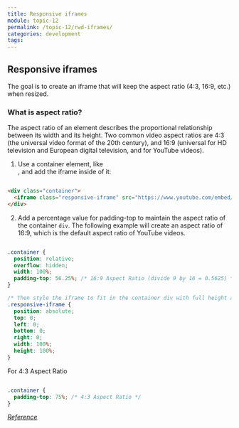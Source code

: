 ```yaml
---
title: Responsive iframes
module: topic-12
permalink: /topic-12/rwd-iframes/
categories: development
tags:
---
```


<div class="divider-heading"></div>

## Responsive iframes


The goal is to create an iframe that will keep the aspect ratio (4:3, 16:9, etc.) when resized.

### What is aspect ratio?

The aspect ratio of an element describes the proportional relationship between its width and its height. Two common video aspect ratios are 4:3 (the universal video format of the 20th century), and 16:9 (universal for HD television and European digital television, and for YouTube videos).


1. Use a container element, like <div>, and add the iframe inside of it:

```html

<div class="container">
  <iframe class="responsive-iframe" src="https://www.youtube.com/embed/V1bFr2SWP1I"></iframe>
</div>

```

2. Add a percentage value for padding-top to maintain the aspect ratio of the container `div`. The following example will create an aspect ratio of 16:9, which is the default aspect ratio of YouTube videos.

```css

.container {
  position: relative;
  overflow: hidden;
  width: 100%;
  padding-top: 56.25%; /* 16:9 Aspect Ratio (divide 9 by 16 = 0.5625) */
}

/* Then style the iframe to fit in the container div with full height and width */
.responsive-iframe {
  position: absolute;
  top: 0;
  left: 0;
  bottom: 0;
  right: 0;
  width: 100%;
  height: 100%;
}

```

For 4:3 Aspect Ratio

```css

.container {
  padding-top: 75%; /* 4:3 Aspect Ratio */
}

```


<a href="https://www.w3schools.com/css/css_rwd_images.asp" target="_new"><em>Reference</em></a>
